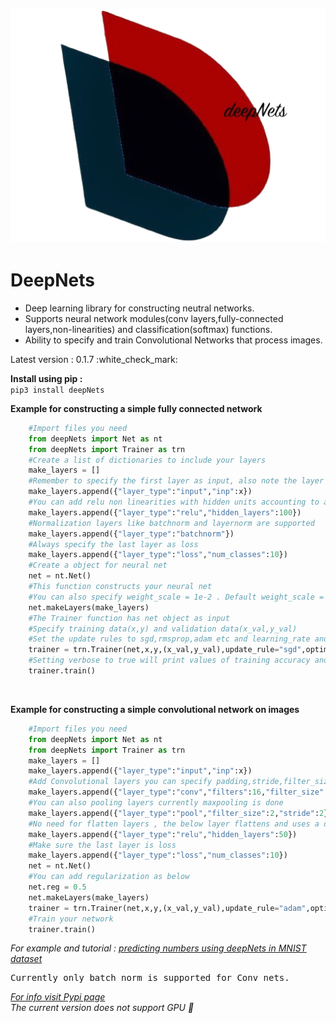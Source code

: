 ![deepNets_Logo](https://github.com/DeepakVelmurugan/deepNets/blob/main/deepNets.png)
-------------------------------------------------------------------------------------
<h1>DeepNets</h1>
<ul>
<li>Deep learning library for constructing neutral networks.</li>
<li>Supports neural network modules(conv layers,fully-connected
layers,non-linearities) and classification(softmax) functions.</li>
<li>Ability to specify and train Convolutional Networks that process images.</li>
</ul>

<p>Latest version : 0.1.7 :white_check_mark:</p>

<b>Install using pip :</b></br>
```pip3 install deepNets```

<b>Example for constructing a simple fully connected network</b></br>
```python
    #Import files you need
    from deepNets import Net as nt
    from deepNets import Trainer as trn
    #Create a list of dictionaries to include your layers
    make_layers = []
    #Remember to specify the first layer as input, also note the layer type syntax
    make_layers.append({"layer_type":"input","inp":x})
    #You can add relu non linearities with hidden units accounting to any valid number
    make_layers.append({"layer_type":"relu","hidden_layers":100})
    #Normalization layers like batchnorm and layernorm are supported
    make_layers.append({"layer_type":"batchnorm"})
    #Always specify the last layer as loss
    make_layers.append({"layer_type":"loss","num_classes":10})
    #Create a object for neural net
    net = nt.Net()
    #This function constructs your neural net
    #You can also specify weight_scale = 1e-2 . Default weight_scale = 1e-3
    net.makeLayers(make_layers)
    #The Trainer function has net object as input
    #Specify training data(x,y) and validation data(x_val,y_val)
    #Set the update rules to sgd,rmsprop,adam etc and learning_rate and batch_size
    trainer = trn.Trainer(net,x,y,(x_val,y_val),update_rule="sgd",optim_config={'learning_rate':0.001},batch_size=100,verbose=True)
    #Setting verbose to true will print values of training accuracy and val accuracy
    trainer.train()
```
</br>

<b>Example for constructing a simple convolutional network on images</b></br>
```python
    #Import files you need
    from deepNets import Net as nt
    from deepNets import Trainer as trn
    make_layers = []
    make_layers.append({"layer_type":"input","inp":x})
    #Add Convolutional layers you can specify padding,stride,filter_size etc
    make_layers.append({"layer_type":"conv","filters":16,"filter_size":5,"padding":2})
    #You can also pooling layers currently maxpooling is done
    make_layers.append({"layer_type":"pool","filter_size":2,"stride":2})
    #No need for flatten layers , the below layer flattens and uses a dense layer
    make_layers.append({"layer_type":"relu","hidden_layers":50})
    #Make sure the last layer is loss
    make_layers.append({"layer_type":"loss","num_classes":10})
    net = nt.Net()
    #You can add regularization as below
    net.reg = 0.5
    net.makeLayers(make_layers)
    trainer = trn.Trainer(net,x,y,(x_val,y_val),update_rule="adam",optim_config={'learning_rate':0.01},batch_size=50)
    #Train your network
    trainer.train()
```
<i>For example and tutorial : [predicting numbers using deepNets in MNIST dataset](https://github.com/DeepakVelmurugan/deepNets/blob/main/MNISTdeepNets.ipynb)</i>
<pre>Currently only batch norm is supported for Conv nets.</pre> 
<i>[For info visit Pypi page](https://pypi.org/project/deepNets/0.1.7/)</i>
</br>
<i>The current version does not support GPU :shit:</i>
